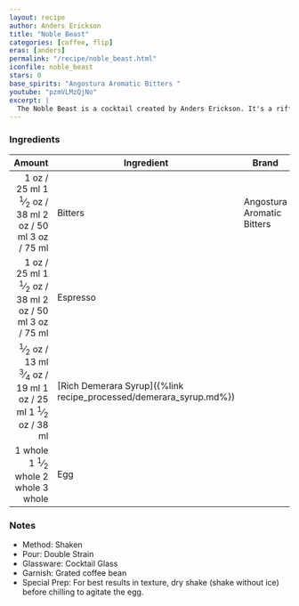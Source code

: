 ```yaml
---
layout: recipe
author: Anders Erickson
title: "Noble Beast"
categories: [coffee, flip]
eras: [anders]
permalink: "/recipe/noble_beast.html"
iconfile: noble_beast
stars: 0
base_spirits: "Angostura Aromatic Bitters "
youtube: "pzmVLMzQjNo"
excerpt: |
  The Noble Beast is a cocktail created by Anders Erickson. It's a riff on the classic Sherry Flip, incorporating a whole egg for a creamy texture
---
```


### Ingredients

|  Amount | Ingredient                                               | Brand                      |
| ------: | -------------------------------------------------------- | -------------------------- |
|    <span class="onex active">1 oz  / 25 ml</span> <span class="onehalfx">1 <sup>1</sup>&frasl;<sub>2</sub> oz  / 38 ml</span> <span class="twox">2 oz  / 50 ml</span> <span class="threex">3 oz  / 75 ml</span>| Bitters                                                  | Angostura Aromatic Bitters |
|    <span class="onex active">1 oz  / 25 ml</span> <span class="onehalfx">1 <sup>1</sup>&frasl;<sub>2</sub> oz  / 38 ml</span> <span class="twox">2 oz  / 50 ml</span> <span class="threex">3 oz  / 75 ml</span>| Espresso                                                 |
|  <span class="onex active"> <sup>1</sup>&frasl;<sub>2</sub> oz  / 13 ml</span> <span class="onehalfx"> <sup>3</sup>&frasl;<sub>4</sub> oz  / 19 ml</span> <span class="twox">1 oz  / 25 ml</span> <span class="threex">1 <sup>1</sup>&frasl;<sub>2</sub> oz  / 38 ml</span>| [Rich Demerara Syrup]({%link recipe_processed/demerara_syrup.md%}) |
| <span class="onex active">1 whole </span> <span class="onehalfx">1 <sup>1</sup>&frasl;<sub>2</sub> whole </span> <span class="twox">2 whole </span> <span class="threex">3 whole </span>| Egg                                                      |

### Notes

- Method: Shaken
- Pour: Double Strain
- Glassware: Cocktail Glass
- Garnish: Grated coffee bean
- Special Prep: For best results in texture, dry shake (shake without ice) before chilling to agitate the egg.

    
<script type="application/ld+json">
{
  "@context": "https://schema.org",
  "@type": "Recipe",
  "author": "{{ page.author }}",
  "description": "{{ page.excerpt | strip_html | replace: '"', "'" }}",
  "image": "{% for ingredient in site.data[page.iconfile].images.ingredient limit: 1 %}{{ ingredient.url }}{% endfor %}",
  "recipeIngredient": [  " 1 oz Bitters ",
  " 1 oz Espresso",
  " 0.5 oz Rich Demerara Syrup",
  "1 whole Egg "],
  "name": "{{ page.title }}",
  "recipeInstructions": "  {
    '@type': 'HowToStep',
    'text': '- Method: Shaken
'
  },  {
    '@type': 'HowToStep',
    'text': '- Pour: Double Strain
'
  },  {
    '@type': 'HowToStep',
    'text': '- Glassware: Cocktail Glass
'
  },  {
    '@type': 'HowToStep',
    'text': '- Garnish: Grated coffee bean
'
  },  {
    '@type': 'HowToStep',
    'text': '- Special Prep: For best results in texture, dry shake (shake without ice) before chilling to agitate the egg.
'
  }",
  "recipeYield": "1 cocktail",
  "recipeCategory": "cocktail"
}
</script>

    